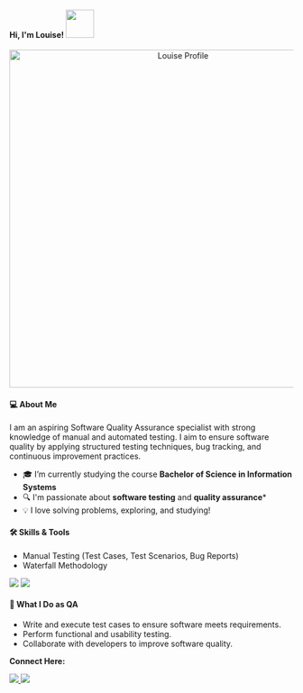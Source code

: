 <h4>Hi, I'm Louise! <img src="https://media.giphy.com/media/mGcNjsfWAjY5AEZNw6/giphy.gif" width="50" /></h4>

<p align="center"> <img src="https://github.com/louiseanne2/louiseanne2/blob/main/porpol.png?raw=true" alt="Louise Profile" width="600" /> </p> 
<h4 align="left">💻 About Me</h4>
<p>I am an aspiring Software Quality Assurance specialist with strong knowledge of manual and automated testing. I aim to ensure software quality by applying structured testing techniques, bug tracking, and continuous improvement practices.</p>
 

- 🎓 I’m currently studying the course **Bachelor of Science in Information Systems** 
- 🔍 I'm passionate about **software testing** and **quality assurance*** 
- 💡 I love solving problems, exploring, and studying!

<h4 align="left">🛠 Skills & Tools</h4>
<ul>
  <li>Manual Testing (Test Cases, Test Scenarios, Bug Reports)</li>
  <li>Waterfall Methodology</li>
</ul>
<p align="left">
<img src="https://img.shields.io/badge/Manual%20Testing-007ACC?style=for-the-badge&logo=testing-library&logoColor=white"/>
<img src="https://img.shields.io/badge/Waterfall%20Model-4CAF50?style=for-the-badge&logo=water&logoColor=white"/>

<h4 align="left">📌 What I Do as QA</h4>
<ul>
  <li>Write and execute test cases to ensure software meets requirements.</li>
  <li>Perform functional and usability testing.</li>
  <li>Collaborate with developers to improve software quality.</li>
</ul>

  
<p align="left"> 
<p><strong> Connect Here: </strong></p> <a href="https://www.facebook.com/profile.php?id=61553677047863" target="_blank"> 
  <img src="https://img.shields.io/badge/Facebook-B36AE2?style=for-the-badge&logo=facebook&logoColor=white"/> </a> 
  <a href="mailto:louiseannesuriobechayda@gmail.com" target="_blank"> <img src="https://img.shields.io/badge/Email-D14836?style=for-the-badge&logo=gmail&logoColor=white"/> </a> 
  </p> </p> <p align="left"> </p>
